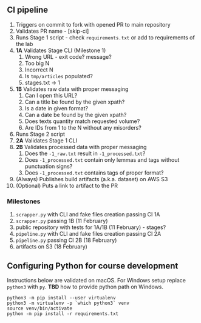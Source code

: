 ## CI pipeline

1. Triggers on commit to fork with opened PR to main repository
1. Validates PR name - [skip-ci]
1. Runs Stage 1 script - check `requirements.txt` or add to requirements of the lab
1. **1A** Validates Stage CLI (Milestone 1)
    1. Wrong URL - exit code? message?
    1. Too big N
    1. Incorrect N
    1. Is `tmp/articles` populated?
    1. stages.txt -> 1
1. **1B** Validates raw data with proper messaging
    1. Can I open this URL?
    1. Can a title be found by the given xpath?
    1. Is a date in given format?
    1. Can a date be found by the given xpath?
    1. Does texts quantity match requested volume?
    1. Are IDs from 1 to the N without any misorders?
1. Runs Stage 2 script
1. **2A** Validates Stage 1 CLI
1. **2B** Validates processed data with proper messaging
    1. Does the `-1_raw.txt` result in `-1_processed.txt`?
    1. Does `-1_processed.txt` contain only lemmas and tags without punctuation signs?
    1. Does `-1_processed.txt` contains tags of proper format?
1. (Always) Publishes build artifacts (a.k.a. dataset) on AWS S3
1. (Optional) Puts a link to artifact to the PR

### Milestones

1. `scrapper.py` with CLI and fake files creation passing CI 1A
1. `scrapper.py` passing 1B (11 February)
1. public repository with tests for 1A/1B (11 February) - stages?
1. `pipeline.py` with CLI and fake files creation passing CI 2A
1. `pipeline.py` passing CI 2B (18 February)
1. artifacts on S3 (18 February)

## Configuring Python for course development

Instructions below are validated on macOS. For Windows setup replace `python3` with `py`.
**TBD** how to provide python path on Windows.

```
python3 -m pip install --user virtualenv
python3 -m virtualenv -p `which python3` venv
source venv/bin/activate
python -m pip install -r requirements.txt
```
